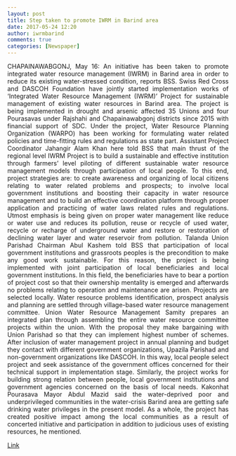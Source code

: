 ```yaml
---
layout: post
title: Step taken to promote IWRM in Barind area
date: 2017-05-24 12:20
author: iwrmbarind
comments: true
categories: [Newspaper]
---
```

<p style="text-align:justify;">CHAPAINAWABGONJ, May 16: An initiative has been taken to promote integrated water resource management (IWRM) in Barind area in order to reduce its existing water-stressed condition, reports BSS. Swiss Red Cross and DASCOH Foundation have jointly started implementation works of ‘Integrated Water Resource Management (IWRM)’ Project for sustainable management of existing water resources in Barind area. The project is being implemented in drought and arsenic affected 35 Unions and four Pourasavas under Rajshahi and Chapainawabgonj districts since 2015 with financial support of SDC. Under the project, Water Resource Planning Organization (WARPO) has been working for formulating water related policies and time-fitting rules and regulations as state part. Assistant Project Coordinator Jahangir Alam Khan here told BSS that main thrust of the regional level IWRM Project is to build a sustainable and effective institution through farmers’ level piloting of different sustainable water resource management models through participation of local people. To this end, project strategies are: to create awareness and organizing of local citizens relating to water related problems and prospects; to involve local government institutions and boosting their capacity in water resource management and to build an effective coordination platform through proper application and practicing of water laws related rules and regulations. Utmost emphasis is being given on proper water management like reduce or water use and reduces its pollution, reuse or recycle of used water, recycle or recharge of underground water and restore or restoration of declining water layer and water reservoir from pollution. Talanda Union Parishad Chairman Abul Kashem told BSS that participation of local government institutions and grassroots peoples is the precondition to make any good work sustainable. For this reason, the project is being implemented with joint participation of local beneficiaries and local government institutions. In this field, the beneficiaries have to bear a portion of project cost so that their ownership mentality is emerged and afterwards no problems relating to operation and maintenance are arisen. Projects are selected locally. Water resource problems identification, prospect analysis and planning are settled through village-based water resource management committee. Union Water Resource Management Samity prepares an integrated plan through assembling the entire water resource committee projects within the union. With the proposal they make bargaining with Union Parishad so that they can implement highest number of schemes. After inclusion of water management project in annual planning and budget they contact with different government organizations, Upazila Parishad and non-government organizations like DASCOH. In this way, local people select project and seek assistance of the government offices concerned for their technical support in implementation stage. Similarly, the project works for building strong relation between people, local government institutions and government agencies concerned on the basis of local needs. Kakonhat Pourasava Mayor Abdul Mazid said the water-deprived poor and underprivileged communities in the water-crisis Barind area are getting safe drinking water privileges in the present model. As a whole, the project has created positive impact among the local communities as a result of concerted initiative and participation in addition to judicious uses of existing resources, he mentioned.</p>
<p style="text-align:justify;"><a href="http://www.newstoday.com.bd/index.php?option=details&amp;news_id=2471569&amp;date=2017-05-17" target="_blank" rel="noopener noreferrer">Link</a></p>
